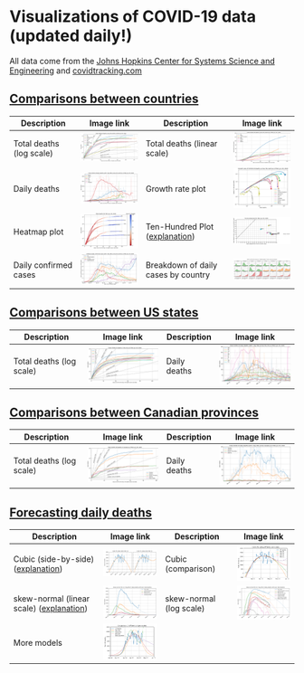 # Visualizations of COVID-19 data (updated daily!)

All data come from the [Johns Hopkins Center for Systems Science and Engineering](https://systems.jhu.edu/) and [covidtracking.com](https://covidtracking.com/)

## [Comparisons between countries](https://github.com/LaurentLessard/covid19/blob/master/covid.ipynb)
| Description                    | Image link | Description                    | Image link |
|--------------------------------|------------|--------------------------------|------------|
| Total deaths (log scale) | <img src="https://github.com/LaurentLessard/covid19/blob/master/figures/world_total_deaths_vs_time.png" width="210"> | Total deaths (linear scale) | <img src="https://github.com/LaurentLessard/covid19/blob/master/figures/world_total_deaths_vs_time_linear.png" width="210"> |
| Daily deaths | <img src="https://github.com/LaurentLessard/covid19/blob/master/figures/world_daily_deaths_vs_time.png" width="210"> | Growth rate plot | <img src="https://github.com/LaurentLessard/covid19/blob/master/figures/world_total_deaths_growth.png" width="210"> |
| Heatmap plot | <img src="https://github.com/LaurentLessard/covid19/blob/master/figures/world_total_deaths_heatmap.png" width="210"> | Ten-Hundred Plot ([explanation](https://www.youtube.com/watch?v=NP3ZdQwrL_Q))| <img src="https://github.com/LaurentLessard/covid19/blob/master/figures/world_total_deaths_tenhundred.png" width="210"> |
| Daily confirmed cases | <img src="https://github.com/LaurentLessard/covid19/blob/master/figures/world_daily_cases.png" width="210"> | Breakdown of daily cases by country | <img src="https://github.com/LaurentLessard/covid19/blob/master/figures/world_daily_cases_breakdown.png" width="210"> |

## [Comparisons between US states](https://github.com/LaurentLessard/covid19/blob/master/covid_us.ipynb)
| Description                    | Image link | Description                    | Image link |
|--------------------------------|------------|--------------------------------|------------|
| Total deaths (log scale) | <img src="https://github.com/LaurentLessard/covid19/blob/master/figures/states_total_deaths_vs_time.png" width="210"> | Daily deaths | <img src="https://github.com/LaurentLessard/covid19/blob/master/figures/states_daily_deaths_vs_time.png" width="210"> |

## [Comparisons between Canadian provinces](https://github.com/LaurentLessard/covid19/blob/master/covid_can.ipynb)
| Description                    | Image link | Description                    | Image link |
|--------------------------------|------------|--------------------------------|------------|
| Total deaths (log scale) | <img src="https://github.com/LaurentLessard/covid19/blob/master/figures/provinces_total_deaths_vs_time.png" width="210"> | Daily deaths | <img src="https://github.com/LaurentLessard/covid19/blob/master/figures/provinces_daily_deaths_vs_time.png" width="210"> |

## [Forecasting daily deaths](https://github.com/LaurentLessard/covid19/blob/master/covid_forecast.ipynb)
| Description                    | Image link | Description                    | Image link |
|--------------------------------|------------|--------------------------------|------------|
| Cubic (side-by-side) ([explanation](https://twitter.com/LaurentLessard/status/1259266217979805697)) | <img src="https://github.com/LaurentLessard/covid19/blob/master/figures/cubic_fit.png" width="210"> | Cubic (comparison) | <img src="https://github.com/LaurentLessard/covid19/blob/master/figures/cubic_fit_multi.png" width="210"> |
| skew-normal (linear scale) ([explanation](https://twitter.com/LaurentLessard/status/1259959017419558912)) | <img src="https://github.com/LaurentLessard/covid19/blob/master/figures/skew_normal_model_linear.png" width="210"> | skew-normal (log scale) | <img src="https://github.com/LaurentLessard/covid19/blob/master/figures/skew_normal_model_log.png" width="210"> |
| More models | <img src="https://github.com/LaurentLessard/covid19/blob/master/figures/more_fits.png" width="210"> |

